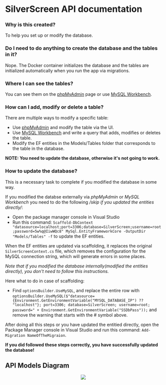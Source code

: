 # SilverScreen API documentation #

### Why is this created? ###
To help you set up or modify the database.

### Do I need to do anything to create the database and the tables in it? ###
Nope. The Docker container initializes the database and the tables are initialized automatically when you run the app via migrations.

### Where I can see the tables? ###
You can see them on the [phpMyAdmin](http://localhost:5050/) page or use [MySQL Workbench](https://www.mysql.com/products/workbench/).

### How can I add, modify or delete a table? ###
There are multiple ways to modify a specific table:

* Use [phpMyAdmin](http://localhost:5050/) and modify the table via the UI.
* Use [MySQL Workbench](https://www.mysql.com/products/workbench/) and write a query that adds, modifies or deletes the table. 
* Modify the EF entities in the Models/Tables folder that corresponds to the table in the database.

**NOTE: You need to update the database, otherwise it's not going to work.**

### How to update the database? ###
This is a necessary task to complete if you modified the database in some way.

If you modified the databse externally via *phpMyAdmin* or *MySQL Workbench* you need to do the following */skip if you updated the entities directly/*:

* Open the package manager console in Visual Studio
* Run this command: `Scaffold-DbContext "datasource=localhost;port=3306;database=SilverScreen;username=root;password=5w%q@IiwWQc8" MySql.EntityFrameworkCore -OutputDir "Models/Tables" -f` to update the EF entities. 

When the EF entities are updated via scaffolding, it replaces the original `SilverScreenContext.cs` file, which removes the configuration for the MySQL connection string, which will generate errors in some places.

*Note that if you modified the database internally(modified the entities directly), you don't need to follow this instructions.* 

Here what to do in case of scaffolding:

* Find `optionsBuilder.UseMySQL`, and replace the entire row with `optionsBuilder.UseMySQL($"datasource={Environment.GetEnvironmentVariable("MYSQL_DATABASE_IP") ?? "localhost"}; port=3306; database=SilverScreen; username=root; password=" + Environment.GetEnvironmentVariable("SSDbPass"));` and remove the warning that starts with the # symbol above.

After doing all this steps or you have updated the entitied directly, open the Package Manager console in Visual Studio and run this command: `Add-Migration NameOfTheMigraion`.

**If you did followed these steps correctly, you have successfully updated the database!**

## API Models Diagram

<p align="center">
  <img src="https://i.ibb.co/TRqwyGB/models-Diagram.png">
</p>
